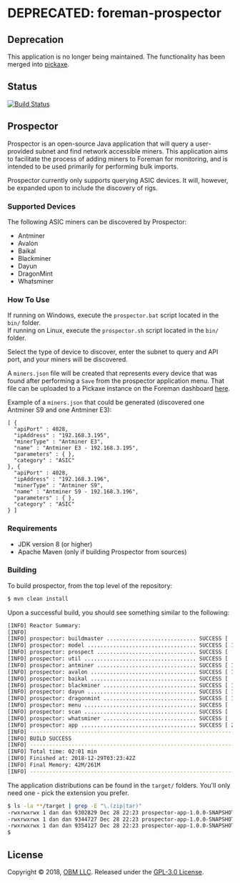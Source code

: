 # DEPRECATED: foreman-prospector

## Deprecation ##

This application is no longer being maintained.  The functionality has been merged into [pickaxe](https://github.com/delawr0190/foreman-apps).

## Status ##

[![Build Status](https://travis-ci.com/delawr0190/foreman-prospector.svg?branch=master)](https://travis-ci.com/delawr0190/foreman-prospector)

## Prospector ##

Prospector is an open-source Java application that will query a user-provided subnet and find network accessible miners.  This application aims to facilitate the process of adding miners to Foreman for monitoring, and is intended to be used primarily for performing bulk imports.

Prospector currently only supports querying ASIC devices.  It will, however, be expanded upon to include the discovery of rigs.

### Supported Devices ###

The following ASIC miners can be discovered by Prospector:

* Antminer
* Avalon
* Baikal
* Blackminer
* Dayun
* DragonMint
* Whatsminer

### How To Use ###

If running on Windows, execute the `prospector.bat` script located in the `bin/` folder.  
If running on Linux, execute the `prospector.sh` script located in the `bin/` folder.

Select the type of device to discover, enter the subnet to query and API port, and your miners will be discovered.

A `miners.json` file will be created that represents every device that was found after performing a `Save` from the prospector application menu.  That file can be uploaded to a Pickaxe instance on the Foreman dashboard [here](https://dashboard.foreman.mn/dashboard/pickaxe/).

Example of a `miners.json` that could be generated (discovered one Antminer S9 and one Antminer E3):

```
[ {
  "apiPort" : 4028,
  "ipAddress" : "192.168.3.195",
  "minerType" : "Antminer E3",
  "name" : "Antminer E3 - 192.168.3.195",
  "parameters" : { },
  "category" : "ASIC"
}, {
  "apiPort" : 4028,
  "ipAddress" : "192.168.3.196",
  "minerType" : "Antminer S9",
  "name" : "Antminer S9 - 192.168.3.196",
  "parameters" : { },
  "category" : "ASIC"
} ]
```

### Requirements ###

- JDK version 8 (or higher)
- Apache Maven (only if building Prospector from sources)

### Building ###

To build prospector, from the top level of the repository:

```sh
$ mvn clean install
```

Upon a successful build, you should see something similar to the following:

```sh
[INFO] Reactor Summary:
[INFO]
[INFO] prospector: buildmaster ............................ SUCCESS [  1.256 s]
[INFO] prospector: model .................................. SUCCESS [ 11.068 s]
[INFO] prospector: prospect ............................... SUCCESS [  0.616 s]
[INFO] prospector: util ................................... SUCCESS [  2.458 s]
[INFO] prospector: antminer ............................... SUCCESS [ 14.623 s]
[INFO] prospector: avalon ................................. SUCCESS [ 11.202 s]
[INFO] prospector: baikal ................................. SUCCESS [  9.928 s]
[INFO] prospector: blackminer ............................. SUCCESS [ 10.231 s]
[INFO] prospector: dayun .................................. SUCCESS [ 10.000 s]
[INFO] prospector: dragonmint ............................. SUCCESS [ 10.241 s]
[INFO] prospector: menu ................................... SUCCESS [  0.449 s]
[INFO] prospector: scan ................................... SUCCESS [  1.518 s]
[INFO] prospector: whatsminer ............................. SUCCESS [  9.436 s]
[INFO] prospector: app .................................... SUCCESS [ 28.364 s]
[INFO] ------------------------------------------------------------------------
[INFO] BUILD SUCCESS
[INFO] ------------------------------------------------------------------------
[INFO] Total time: 02:01 min
[INFO] Finished at: 2018-12-29T03:23:42Z
[INFO] Final Memory: 42M/261M
[INFO] ------------------------------------------------------------------------
```

The application distributions can be found in the `target/` folders.  You'll only need one - pick the extension you prefer.

```sh
$ ls -la **/target | grep -E "\.(zip|tar)"
-rwxrwxrwx 1 dan dan 9302829 Dec 28 22:23 prospector-app-1.0.0-SNAPSHOT-bin.tar.bz2
-rwxrwxrwx 1 dan dan 9344727 Dec 28 22:23 prospector-app-1.0.0-SNAPSHOT-bin.tar.gz
-rwxrwxrwx 1 dan dan 9354127 Dec 28 22:23 prospector-app-1.0.0-SNAPSHOT-bin.zip
$

```

## License ##

Copyright © 2018, [OBM LLC](https://obm.mn/).  Released under the [GPL-3.0 License](LICENSE).
